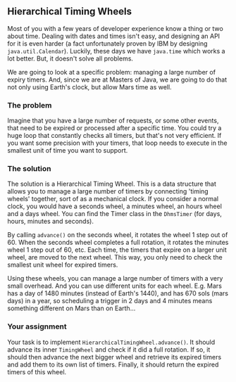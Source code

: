 ## Hierarchical Timing Wheels

Most of you with a few years of developer experience know a thing or two about time. 
Dealing with dates and times isn't easy, and designing an API for it is even harder 
(a fact unfortunately proven by IBM by designing `java.util.Calendar`). Luckily, these days we have `java.time` which works a lot better.
But, it doesn't solve all problems. 

We are going to look at a specific problem: managing a large number of expiry timers. 
And, since we are at Masters of Java, we are going to do that not only using Earth's clock, but allow Mars time as well.

### The problem

Imagine that you have a large number of requests, or some other events, that need to be expired or processed after a specific time. 
You could try a huge loop that constantly checks all timers, but that's not very efficient. If you want some precision with your timers,
that loop needs to execute in the smallest unit of time you want to support.

### The solution

The solution is a Hierarchical Timing Wheel. 
This is a data structure that allows you to manage a large number of timers by connecting 'timing wheels' together, sort of as a mechanical clock.
If you consider a normal clock, you would have a seconds wheel, a minutes wheel, an hours wheel and a days wheel. You can find the Timer class in the `DhmsTimer` (for days, hours, minutes and seconds).

By calling `advance()` on the seconds wheel, it rotates the wheel 1 step out of 60. When the seconds wheel completes a full rotation, it rotates the minutes wheel 1 step out of 60, etc.
Each time, the timers that expire on a larger unit wheel, are moved to the next wheel. This way, you only need to check the smallest unit wheel for expired timers.

Using these wheels, you can manage a large number of timers with a very small overhead. 
And you can use different units for each wheel. E.g. Mars has a day of 1480 minutes (instead of Earth's 1440), 
and has 670 sols (mars days) in a year, so scheduling a trigger in 2 days and 4 minutes means something different 
on Mars than on Earth...

### Your assignment

Your task is to implement `HierarchicalTimingWheel.advance()`. 
It should advance its inner `TimingWheel` and check if it did a full rotation. 
If so, it should then advance the next bigger wheel and retrieve its expired timers and add them to its own list of timers.
Finally, it should return the expired timers of this wheel.


